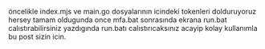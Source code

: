 öncelikle index.mjs ve main.go dosyalarının icindeki tokenleri dolduruyoruz hersey tamam oldugunda once mfa.bat sonrasında ekrana run.bat calıstırabilirsiniz yazdıgında run.batı calıstırıcaksınız acayip kolay kullanımla bu post sizin icin.
